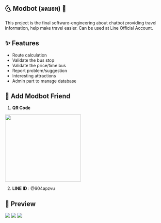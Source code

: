 ## :last_quarter_moon_with_face: Modbot (มดบอท) :first_quarter_moon_with_face:
This project is the final software-engineering about chatbot providing travel information, help make travel easier. Can be used at Line Official Account.

## ✨ Features

- Route calculation
- Validate the bus stop
- Validate the price/time bus
- Report problem/suggestion
- Interesting attractions
- Admin part to manage database

## :tulip: Add Modbot Friend

1. **QR Code**

<div>
  
 <img src="https://www.linkpicture.com/q/604apzvu.png" width="250" height="220">
 
</div>


2. **LINE ID** : @604apzvu

## :bouquet: Preview
<div class="column">
    <img src="https://media.giphy.com/media/DTieskQ8ySNq6Vg7Cm/giphy.gif"  border="0" />
    <img src="https://media.giphy.com/media/g1AA3EFj7b7Hn9wG6J/giphy.gif"  border="0" />
    <img src="https://media.giphy.com/media/ua8q0yqVxKyZqu9OcJ/giphy.gif"  border="0" />
</div>
